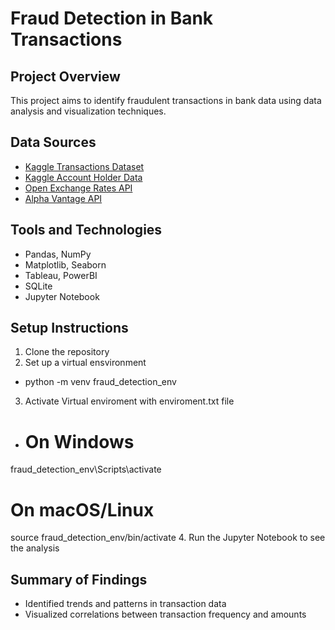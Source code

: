 # Fraud Detection in Bank Transactions

## Project Overview
This project aims to identify fraudulent transactions in bank data using data analysis and visualization techniques.

## Data Sources
- [Kaggle Transactions Dataset](https://www.kaggle.com/datasets/kkhandekar/fraud-detection-data)
- [Kaggle Account Holder Data](https://www.kaggle.com/datasets/shubhendra1511/customer-personal-details)
- [Open Exchange Rates API](https://openexchangerates.org/)
- [Alpha Vantage API](https://www.alphavantage.co/)

## Tools and Technologies
- Pandas, NumPy
- Matplotlib, Seaborn
- Tableau, PowerBI
- SQLite
- Jupyter Notebook

## Setup Instructions
1. Clone the repository
2. Set up a virtual ensvironment
- python -m venv fraud_detection_env
3. Activate Virtual enviroment with enviroment.txt file
- # On Windows
fraud_detection_env\Scripts\activate
# On macOS/Linux
source fraud_detection_env/bin/activate
4. Run the Jupyter Notebook to see the analysis

## Summary of Findings
- Identified trends and patterns in transaction data
- Visualized correlations between transaction frequency and amounts
